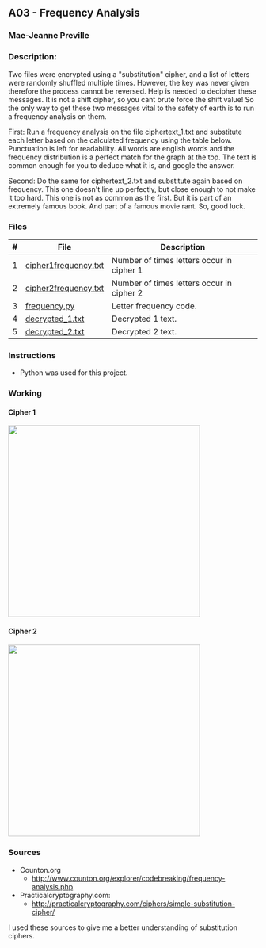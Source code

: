## A03 - Frequency Analysis
### Mae-Jeanne Preville 
### Description:

Two files were encrypted using a "substitution" cipher, and a list of letters were randomly shuffled multiple times. However, the key was never given therefore the process cannot be reversed. Help is needed to decipher these messages. It is not a shift cipher, so you cant brute force the shift value! So the only way to get these two messages vital to the safety of earth is to run a frequency analysis on them. 

First: Run a frequency analysis on the file ciphertext_1.txt and substitute each letter based on the calculated frequency using the table below. Punctuation is left for readability. All words are english words and the frequency distribution is a perfect match for the graph at the top. The text is common enough for you to deduce what it is, and google the answer.

Second: Do the same for ciphertext_2.txt and substitute again based on frequency. This one doesn't line up perfectly, but close enough to not make it too hard. This one is not as common as the first. But it is part of an extremely famous book. And part of a famous movie rant. So, good luck.

### Files

|   #   | File                       | Description                                                |
| :---: | -------------------------- | ---------------------------------------------------------- |
|   1   | [cipher1frequency.txt](./cipher1frequency.txt)   | Number of times letters occur in cipher 1    |
|   2   | [cipher2frequency.txt](./cipher2frequency.txt)   | Number of times letters occur in cipher 2    |
|   3   | [frequency.py](./frequency.py)           | Letter frequency code.                       |
|   4   | [decrypted_1.txt](./decrypted_1.txt)     | Decrypted 1 text.                            |
|   5   | [decrypted_2.txt](./decrypted_2.txt)     | Decrypted 2 text.                            |


### Instructions

- Python was used for this project.

### Working

#### Cipher 1

<img src="https://github.com/maepreville/4663-Cryptography-Preville/issues/1"  width=387 height=387/>

#### Cipher 2

<img src="https://github.com/maepreville/4663-Cryptography-Preville/issues/1"  width=387 height=387/>

### Sources

- Counton.org
  - http://www.counton.org/explorer/codebreaking/frequency-analysis.php
- Practicalcryptography.com: 
  - http://practicalcryptography.com/ciphers/simple-substitution-cipher/

I used these sources to give me a better understanding of substitution ciphers.
